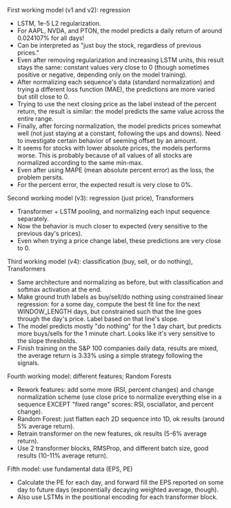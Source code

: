 First working model (v1 and v2): regression
- LSTM, 1e-5 L2 regularization.
- For AAPL, NVDA, and PTON, the model predicts a daily return of around 0.024107% for all days!
- Can be interpreted as "just buy the stock, regardless of previous prices."
- Even after removing regularization and increasing LSTM units, this result stays the same: constant values very close to 0 (though sometimes positive or negative, depending only on the model training).
- After normalizing each sequence's data (standard normalization) and trying a different loss function (MAE), the predictions are more varied but still close to 0.
- Trying to use the next closing price as the label instead of the percent return, the result is similar: the model predicts the same value across the entire range.
- Finally, after forcing normalization, the model predicts prices somewhat well (not just staying at a constant, following the ups and downs). Need to investigate certain behavior of seeming offset by an amount.
- It seems for stocks with lower absolute prices, the models performs worse. This is probably because of all values of all stocks are normalized according to the same min-max.
- Even after using MAPE (mean absolute percent error) as the loss, the problem persits.
- For the percent error, the expected result is very close to 0%.

Second working model (v3): regression (just price), Transformers
- Transformer + LSTM pooling, and normalizing each input sequence separately.
- Now the behavior is much closer to expected (very sensitive to the previous day's prices).
- Even when trying a price change label, these predictions are very close to 0.

Third working model (v4): classification (buy, sell, or do nothing), Transformers
- Same architecture and normalizing as before, but with classification and softmax activation at the end.
- Make ground truth labels as buy/sell/do nothing using constrained linear regression: for a some day, compute the best fit line for the next WINDOW_LENGTH days, but constrained such that the line goes through the day's price. Label based on that line's slope.
- The model predicts mostly "do nothing" for the 1 day chart, but predicts more buys/sells for the 1 minute chart. Looks like it's very sensitive to the slope thresholds.
- Finish training on the S&P 100 companies daily data, results are mixed, the average return is 3.33% using a simple strategy following the signals.

Fourth working model: different features; Random Forests
- Rework features: add some more (RSI, percent changes) and change normalization scheme (use close price to normalize everything else in a sequence EXCEPT "fixed range" scores: RSI, osciallator, and percent change).
- Random Forest: just flatten each 2D sequence into 1D, ok results (around 5% average return).
- Retrain transformer on the new features, ok results (5-6% average return).
- Use 2 transformer blocks, RMSProp, and different batch size, good results (10-11% average return).

Fifth model: use fundamental data (EPS, PE)
- Calculate the PE for each day, and forward fill the EPS reported on some day to future days (exponentially decaying weighted average, though).
- Also use LSTMs in the positional encoding for each transformer block.
